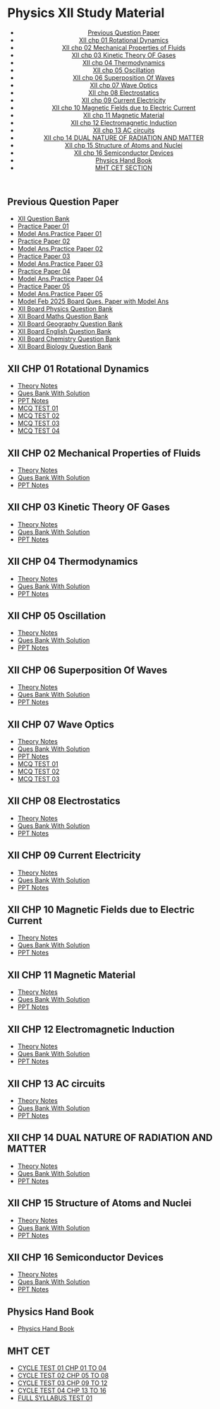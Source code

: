 <!DOCTYPE html>
<html lang="en">

<head>
    <meta charset="UTF-8">
    <meta name="viewport" content="width=device-width, initial-scale=1.0">
    <h1>Physics XII Study Material</h1>
    <link rel="stylesheet" href="styles.css">
</head>

<body>
    <header>
        <nav>
            <ul> 
                <li><a href="#pyq">Previous Question Paper</a></li>
                <li><a href="#CH01 Rotational Dynamics">XII chp 01 Rotational Dynamics</a></li>
                <li><a href="#CH02 Mechanical Properties of Fluids">XII chp 02 Mechanical Properties of Fluids</a></li>
                <li><a href="#CH03 Kinetic Theory OF Gases">XII chp 03 Kinetic Theory OF Gases</a></li>
                <li><a href="#CH04 Thermodynamics">XII chp 04 Thermodynamics</a></li>
                <li><a href="#CH05 Oscillation">XII chp 05 Oscillation</a></li>
                <li><a href="#CH06 Superposition Of Waves">XII chp 06 Superposition Of Waves</a></li>
                <li><a href="#CH07 Wave Optics">XII chp 07 Wave Optics</a></li>
                <li><a href="#CH08 Electrostatics">XII chp 08 Electrostatics</a></li>
                <li><a href="#CH09 Current Electricity">XII chp 09 Current Electricity</a></li>
                <li><a href="#CH10 Magnetic Fields due to Electric Current">XII chp 10 Magnetic Fields due to Electric Current</a></li>
                <li><a href="#CH11 Magnetic Material">XII chp 11 Magnetic Material</a></li>
                <li><a href="#CH12 Electromagnetic Induction">XII chp 12 Electromagnetic Induction</a></li>
                <li><a href="#CH13 AC circuits">XII chp 13 AC circuits</a></li>
                <li><a href="#CH14 DUAL NATURE OF RADIATION AND MATTER">XII chp 14 DUAL NATURE OF RADIATION AND MATTER</a></li>
                <li><a href="#CH15 Structure of Atoms and Nuclei">XII chp 15 Structure of Atoms and Nuclei</a></li>
                <li><a href="#CH16 Semiconductor Devices">XII chp 16 Semiconductor Devices</a></li>
                <li><a href="#Physics Hand Book">Physics Hand Book</a></li>
                <li><a href="#MHT CET TEST LINK">MHT CET SECTION</a></li>
            </ul>
        </nav>
    </header>
    <main>
        <section id="pyq">
            <h2>Previous Question Paper</h2>
            <ul>
                <li><a href="https://drive.google.com/file/d/1utkHfK7aX7mlvwbvujAk_Ylzmvhg0Tv3/view?usp=sharing">XII Question Bank</a></li>
                <li><a href="https://drive.google.com/file/d/11elVnPEsITs5qaQQj42WYnajniA-62Vv/view?usp=sharing">Practice Paper 01</a></li>
                <li><a href="https://drive.google.com/file/d/1vUMKqntcSPDi9XN9_ovWYLWMQpZDZLbt/view?usp=sharing">Model Ans.Practice Paper 01</a></li>
                <li><a href="https://drive.google.com/file/d/1wmBqJwWHtgZb61EA5GuVFYSF78Vp2cpx/view?usp=sharing">Practice Paper 02</a></li>
                <li><a href="https://drive.google.com/file/d/1XfR_-dY57w5UxIxPIJ2PLKxrYj1HxIA8/view?usp=sharing">Model Ans.Practice Paper 02</a></li>
                <li><a href="https://drive.google.com/file/d/11TnyJtkqV9dJy2uf6QytbwKwPVvjvzfF/view?usp=sharing">Practice Paper 03</a></li>
                <li><a href="https://drive.google.com/file/d/1PoA_8GjbXCEdVeK69tZppEXZZyHrP7qi/view?usp=sharing">Model Ans.Practice Paper 03</a></li>
                <li><a href="https://drive.google.com/file/d/1nlQKo91_adrbhsYFhYGR-GY_y8wXsJq4/view?usp=sharing">Practice Paper 04</a></li>
                <li><a href="https://drive.google.com/file/d/1nQYkycaMK008jS0nWxStAWJ-SypA1ocR/view?usp=sharing">Model Ans.Practice Paper 04</a></li>
                <li><a href="https://drive.google.com/file/d/1Lu9_z7MmUyvuLyCc4Y4lXTA8zu-Xk78-/view?usp=sharing">Practice Paper 05</a></li>
                <li><a href="https://drive.google.com/file/d/1qHe_dpVgvYcj9Icz5y5kL3dtxTVQN-M6/view?usp=sharing">Model Ans.Practice Paper 05</a></li>
                <li><a href="https://drive.google.com/file/d/1N1fW_1_c44-oQGPSAUJaeB8BIrQ0XLuO/view?usp=sharing">Model Feb 2025 Board Ques. Paper with Model Ans</a></li>
                <li><a href="https://drive.google.com/file/d/15Vm66r_jLvUJz8CuHgMkc5DyLoV_JZs5/view?usp=sharing">XII Board Physics Question Bank</a></li>
                <li><a href="https://drive.google.com/file/d/1334wVlEqMjrrIgO3l-p_txnT4IzU8bjO/view?usp=sharing">XII Board Maths Question Bank</a></li>
                <li><a href="https://drive.google.com/file/d/1MF1P1wJsE14pP8GS6HZ1hKXNbL49b6Zz/view?usp=sharing">XII Board Geography Question Bank</a></li>
                <li><a href="https://drive.google.com/file/d/1_JTshitbLoq5GOWrWJpHYdLMA_YTds2V/view?usp=sharing">XII Board English Question Bank</a></li>
                <li><a href="https://drive.google.com/file/d/1xhLpZlHZtUSRJ-bDF_JPXNsJSHMgJXce/view?usp=sharing">XII Board Chemistry Question Bank</a></li>
                <li><a href="https://drive.google.com/file/d/1X0oBO8IZDbxmuLRPRehsBCGuBmNMUmGx/view?usp=sharing">XII Board Biology Question Bank</a></li>
           </ul>
        </section>
        <section id="CH01 Rotational Dynamics">
            <h2>XII CHP 01 Rotational Dynamics</h2>
            <ul>
                <li><a href="https://drive.google.com/file/d/125M2B2C7vP1iEAbcXJFmcRvbKLgj2Emf/view?usp=sharing">Theory Notes</a></li>
                <li><a href="https://drive.google.com/file/d/10Wac8OeIPZD99-liHEjLLHLH0mkF4Vs6/view?usp=sharing">Ques Bank With Solution</a></li>
                <li><a href="https://drive.google.com/file/d/10JL7Lfm5xtRW5uqWA79u_ijnAA7AaFac/view?usp=sharing">PPT Notes</a></li>
                <li><a href="https://forms.gle/2ovCs56PhUEHvge59">MCQ TEST 01</a></li>
                <li><a href="https://forms.gle/N7J9xG6HLSdcXXkd7">MCQ TEST 02</a></li>
                <li><a href="https://forms.gle/4JCoS96H7NYxCak39">MCQ TEST 03</a></li>
                <li><a href="https://forms.gle/74hdAv7yKTB7MWos9">MCQ TEST 04</a></li>
            </ul>
        </section>
        <section id="CH02 Mechanical Properties of Fluids">
            <h2>XII CHP 02 Mechanical Properties of Fluids</h2>
            <ul>
                <li><a href="https://drive.google.com/file/d/1gUE9aqP0axqTV5SebLBLSoHH_dsHG1xg/view?usp=sharing">Theory Notes</a></li>
                <li><a href="https://drive.google.com/file/d/1fcarcAwhToZ_8MT-Ly9GJMo-8BKOxWSu/view?usp=sharing">Ques Bank With Solution</a></li>
                <li><a href="https://drive.google.com/file/d/1VSP94fWrZdPsIFFP1I-BPG5bsOHxhXY8/view?usp=sharing">PPT Notes</a></li>
            </ul>
        </section>
        <section id="CH03 Kinetic Theory OF Gases">
            <h2>XII CHP 03 Kinetic Theory OF Gases</h2>
            <ul>
                <li><a href="https://drive.google.com/file/d/1ihhingyi-e02usoPJqC_UH9mkl8bBjfi/view?usp=sharing">Theory Notes</a></li>
                <li><a href="https://drive.google.com/file/d/1mLp-N3gEkGgh305-CXrXH2wlIoL8-jrK/view?usp=sharing">Ques Bank With Solution</a></li>
                <li><a href="https://drive.google.com/file/d/1Z820G5joC74F_RY4KVL7s9wZprxtI9_h/view?usp=sharing">PPT Notes</a></li>
           </ul>
        </section>
        <section id="CH04 Thermodynamics">
            <h2>XII CHP 04 Thermodynamics</h2>
            <ul>
                <li><a href="https://drive.google.com/file/d/1MVLZcZZzsek2oaePzua4rHH7lwMLSvoj/view?usp=sharing">Theory Notes</a></li>
                <li><a href="https://drive.google.com/file/d/1b5w8Yno4t6QZoOVYJAplktbvLw5oI9D9/view?usp=sharing">Ques Bank With Solution</a></li>
                <li><a href="https://drive.google.com/file/d/1bguk3hUJl7YPl0ZzpcOIcty_nUcbG6xz/view?usp=sharing">PPT Notes</a></li>
           </ul>
        </section>
        <section id="CH05 Oscillation">
            <h2>XII CHP 05 Oscillation</h2>
            <ul>
                <li><a href="https://drive.google.com/file/d/1jGLeTeEJyTJVVQFPxpT-TGMR8h1UJ4yg/view?usp=sharing">Theory Notes</a></li>
                <li><a href="https://drive.google.com/file/d/1b51PXyBVzzrlWLszsaLMNWxku4g1RtZr/view?usp=sharing">Ques Bank With Solution</a></li>
                <li><a href="https://drive.google.com/file/d/1SSeqGNSg8e_DhP8tfuKZFSyMnueHd-nd/view?usp=sharing">PPT Notes</a></li>
           </ul>
        </section>
        <section id="CH06 Superposition Of Waves">
            <h2>XII CHP 06 Superposition Of Waves</h2>
            <ul>
                <li><a href="https://drive.google.com/file/d/1urBHPSgONsYETpdKX3l-taF-z9UX6u7C/view?usp=sharing">Theory Notes</a></li>
                <li><a href="https://drive.google.com/file/d/12LBBr1hNx9FcPLnwW87n3wqWDXeX7NaO/view?usp=sharing">Ques Bank With Solution</a></li>
                <li><a href="https://drive.google.com/file/d/1D8ZtqHFv2K8DnLy2t6QOuvC2jcF7XpMt/view?usp=sharing">PPT Notes</a></li>
           </ul>
        </section>
        <section id="CH07 Wave Optics">
            <h2>XII CHP 07 Wave Optics</h2>
            <ul>
                <li><a href="https://drive.google.com/file/d/1TOU-Mshp-5PPjodj-Q3LiW4Vf-GroDj9/view?usp=sharing">Theory Notes</a></li>
                <li><a href="https://drive.google.com/file/d/1vf9Saly9jLd4wlUrIBPUSeR_kHCMojl7/view?usp=sharing">Ques Bank With Solution</a></li>
                <li><a href="https://drive.google.com/file/d/1BZgyHuplGQhoTf3UHPLEPBnACgwGK7jz/view?usp=sharing">PPT Notes</a></li>
                <li><a href="https://forms.gle/VbN6MqiFX7d7Ay2r5">MCQ TEST 01</a></li>
                <li><a href="https://forms.gle/VsLgiovipkZxK88n9">MCQ TEST 02</a></li>
                <li><a href="https://forms.gle/z5QXhVPEFAXLgbTn8">MCQ TEST 03</a></li>
           </ul>
        </section>
        <section id="CH08 Electrostatics">
            <h2>XII CHP 08 Electrostatics</h2>
            <ul>
                <li><a href="https://drive.google.com/file/d/1FuvvocQIWsWsuNE8qsOZ0wAlzY7Rcuvd/view?usp=sharing">Theory Notes</a></li>
                <li><a href="https://drive.google.com/file/d/1Ue1hcZAA8P_K7eTqDxtS91rOAT12eFr2/view?usp=sharing">Ques Bank With Solution</a></li>
                <li><a href="https://drive.google.com/file/d/14wq1tOYyr2TKOrNBvckDaaV0Y679D7sS/view?usp=sharing">PPT Notes</a></li>
           </ul>
        </section>
        <section id="CH09 Current Electricity">
            <h2>XII CHP 09 Current Electricity</h2>
            <ul>
                <li><a href="https://drive.google.com/file/d/1gaXthr7QG-cq0ezLFlOQWnrs_I99wpHZ/view?usp=sharing">Theory Notes</a></li>
                <li><a href="https://drive.google.com/file/d/14JxhvzrUYYRYwHmeKhyiQSIf-OnET5iJ/view?usp=sharing">Ques Bank With Solution</a></li>
                <li><a href="https://drive.google.com/file/d/1RPBtceG5CNNdJia6U_-qlKr4DJ-u6qPV/view?usp=sharing">PPT Notes</a></li>
           </ul>
        </section>
        <section id="CH10 Magnetic Fields due to Electric Current">
            <h2>XII CHP 10 Magnetic Fields due to Electric Current</h2>
            <ul>
                <li><a href="https://drive.google.com/file/d/1qtAH3u8qd_Yk2_j_Pe8oz__7tPV3N9NM/view?usp=sharing">Theory Notes</a></li>
                <li><a href="https://drive.google.com/file/d/1ZM-RDF3e1PwuwueyIgHo3lzMIZQQ6Wy0/view?usp=sharing">Ques Bank With Solution</a></li>
                <li><a href="https://drive.google.com/file/d/1m50pFvJhL69UN17s_ncXeXDlRiXY80lI/view?usp=sharing">PPT Notes</a></li>
           </ul>
        </section>
        <section id="CH11 Magnetic Material">
            <h2>XII CHP 11 Magnetic Material</h2>
            <ul>
                <li><a href="https://drive.google.com/file/d/1nTyjkyn3lrKGD2ffgezveRs5UmtARIaa/view?usp=sharing">Theory Notes</a></li>
                <li><a href="https://drive.google.com/file/d/1bUtTND1A8491A5HUpXyyaip5b7Nw_h7L/view?usp=sharing">Ques Bank With Solution</a></li>
                <li><a href="https://drive.google.com/file/d/18dDt_arBPStLf2sEGGU6QnazG55UF6u0/view?usp=sharing">PPT Notes</a></li>
           </ul>
        </section>
        <section id="CH12 Electromagnetic Induction">
            <h2>XII CHP 12 Electromagnetic Induction</h2>
            <ul>
                <li><a href="https://drive.google.com/file/d/1wM-klMTP9bXpuxEVGauTzOaJw5R1ev5C/view?usp=sharing">Theory Notes</a></li>
                <li><a href="https://drive.google.com/file/d/1dxS6x-_VvM6qd3B2iocHAARsQYtvzVeB/view?usp=sharing">Ques Bank With Solution</a></li>
                <li><a href="https://drive.google.com/file/d/179IzCAMxcd8zYjmPk5zCUh-x5gzJgw75/view?usp=sharing">PPT Notes</a></li>
           </ul>
        </section>
        <section id="CH13 AC circuits">
            <h2>XII CHP 13 AC circuits</h2>
            <ul>
                <li><a href="https://drive.google.com/file/d/18LqdirX04GoFKHPOBBswnR_MiEcZGWeY/view?usp=sharing">Theory Notes</a></li>
                <li><a href="https://drive.google.com/file/d/1DEG9yNhvxc5XaZdyYiWLLwq8ulNeRToa/view?usp=sharing">Ques Bank With Solution</a></li>
                <li><a href="https://drive.google.com/file/d/1ZHOzFRKzActNOKJMRgfje2NiRL63hHuU/view?usp=sharing">PPT Notes</a></li>
           </ul>
        </section>
        <section id="CH14 DUAL NATURE OF RADIATION AND MATTER">
            <h2>XII CHP 14 DUAL NATURE OF RADIATION AND MATTER</h2>
            <ul>
                <li><a href="https://drive.google.com/file/d/1nl6gNJhr9KJh9Xd_c5x8j7WyR8nMeTtI/view?usp=sharing">Theory Notes</a></li>
                <li><a href="https://drive.google.com/file/d/1Aecc6eYOez0yPawQLS_sDh81JDGkpBQ4/view?usp=sharing">Ques Bank With Solution</a></li>
                <li><a href="https://drive.google.com/file/d/1x3q2xWSf4gFKKo4vPDp8cmEfqdsBt_92/view?usp=sharing">PPT Notes</a></li>
           </ul>
        </section>
        <section id="CH15 Structure of Atoms and Nuclei">
            <h2>XII CHP 15 Structure of Atoms and Nuclei</h2>
            <ul>
                <li><a href="https://drive.google.com/file/d/1QwAnMYgnqABsXZ2v24q_lkzQPOU73NYT/view?usp=sharing">Theory Notes</a></li>
                <li><a href="https://drive.google.com/file/d/1d73xZE_xaL04tEm6jIlHtbo1FCj6QhGz/view?usp=sharing">Ques Bank With Solution</a></li>
                <li><a href="https://drive.google.com/file/d/1rYUAJ8HBjSLWsbRSmv1ZjE1vKdQ6hgYc/view?usp=sharing">PPT Notes</a></li>
           </ul>
        </section>
         <section id="CH16 Semiconductor Devices">
            <h2>XII CHP 16 Semiconductor Devices</h2>
            <ul>
                <li><a href="https://drive.google.com/file/d/1vv8uInIe0Eex8kbE69x6PPmdINizzFKR/view?usp=sharing">Theory Notes</a></li>
                <li><a href="https://drive.google.com/file/d/1PG-HUftyTkDwf2BUr30n4dBK3OyqIrB0/view?usp=sharing">Ques Bank With Solution</a></li>
                <li><a href="https://drive.google.com/file/d/1E1hqmdC57BnYPDQp5a_wzVB_DN2FKyEL/view?usp=sharing">PPT Notes</a></li>
           </ul>
        </section>
        <section id="Physics Hand Book">
            <h2>Physics Hand Book</h2>
            <ul>
                <li><a href="https://drive.google.com/file/d/1_YbJUFnosJjM-jNW4e7h8Zjmwu7P64eX/view?usp=sharing">Physics Hand Book</a></li> 
           </ul>
        </section>
        <section id="MHT CET TEST LINK">
            <h2>MHT CET</h2>
            <ul>
                <li><a href="https://docs.google.com/forms/d/e/1FAIpQLSdxDPfLNyMm0nsiQQpgWx_Xu1aLWSMztbRCTCWWiExbt76XvA/viewform?usp=sharing">CYCLE TEST 01 CHP 01 TO 04</a></li>
                <li><a href="https://docs.google.com/forms/d/e/1FAIpQLSe3anPJ9rphDZxxQCciqZFVLJFuf4H6O--j57Nn8k4iLOUePg/viewform?usp=sharing">CYCLE TEST 02 CHP 05 TO 08</a></li> 
                <li><a href="https://docs.google.com/forms/d/e/1FAIpQLSem9Wp-F-CnL0Fk0M7uwz1z03rP1y96VLHabCDe45g8kwt8IQ/viewform?usp=sharing">CYCLE TEST 03 CHP 09 TO 12</a></li> 
                <li><a href="https://docs.google.com/forms/d/e/1FAIpQLSeMVFIZdJJucsatEPabF60UkS7GrVmLOqzWIV6-PBuGP7SmMQ/viewform?usp=sharing">CYCLE TEST 04 CHP 13 TO 16</a></li> 
                <li><a href="https://docs.google.com/forms/d/e/1FAIpQLScRyPHeUjIDT8ynfrAGRr7HYn6g0zSwCFoKDVufojansGiCTA/viewform?usp=sharing">FULL SYLLABUS TEST 01</a></li>
           </ul>
        </section>
        </main>
    </body>

</html>
